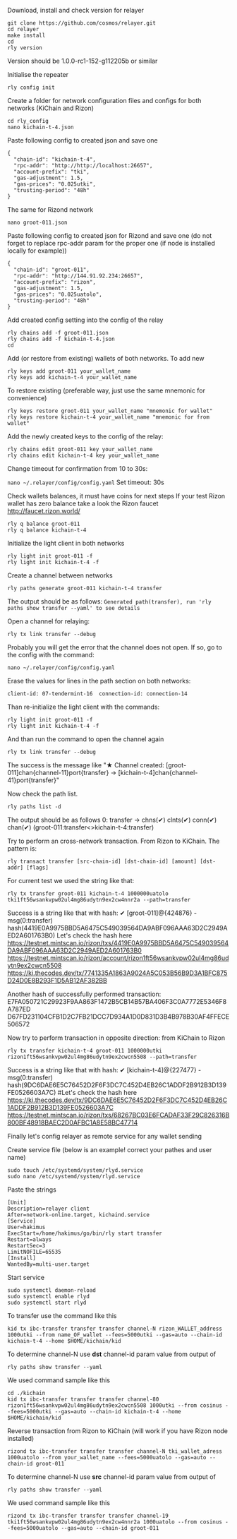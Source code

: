 Download, install and check version for relayer

```
git clone https://github.com/cosmos/relayer.git
cd relayer
make install
cd
rly version
```

Version should be 1.0.0-rc1-152-g112205b or similar

Initialise the repeater

```rly config init```

Create a folder for network configuration files and configs for both networks (KiChain and Rizon)
```mkdir rly_config
cd rly_config
nano kichain-t-4.json
```

Paste following config to created json and save one
```
{
  "chain-id": "kichain-t-4",
  "rpc-addr": "http://http://localhost:26657",   
  "account-prefix": "tki",
  "gas-adjustment": 1.5,
  "gas-prices": "0.025utki",
  "trusting-period": "48h"
}
```
The same for Rizond network

```nano groot-011.json```

Paste following config to created json for Rizond and save one (do not forget to replace rpc-addr param for the proper one (if node is installed locally for example))
```
{
  "chain-id": "groot-011",
  "rpc-addr": "http://144.91.92.234:26657",   
  "account-prefix": "rizon",
  "gas-adjustment": 1.5,
  "gas-prices": "0.025uatolo",
  "trusting-period": "48h"
}
```

Add created config setting into the config of the relay
```
rly chains add -f groot-011.json
rly chains add -f kichain-t-4.json
cd
```

Add (or restore from existing) wallets of both networks. 
To add new
```
rly keys add groot-011 your_wallet_name
rly keys add kichain-t-4 your_wallet_name
```

To restore existing (preferable way, just use the same mnemonic for convenience)
```
rly keys restore groot-011 your_wallet_name "mnemonic for wallet"
rly keys restore kichain-t-4 your_wallet_name "mnemonic for from wallet"
```

Add the newly created keys to the config of the relay:
```
rly chains edit groot-011 key your_wallet_name
rly chains edit kichain-t-4 key your_wallet_name
```

Change timeout for confirmation from 10 to 30s:

```nano ~/.relayer/config/config.yaml```
Set timeout: 30s  

Check wallets balances, it must have coins for next steps
If your test Rizon wallet has zero balance take a look the Rizon faucet http://faucet.rizon.world/

```
rly q balance groot-011
rly q balance kichain-t-4
```

Initialize the light client in both networks
```
rly light init groot-011 -f
rly light init kichain-t-4 -f
```

Create a channel between networks

```rly paths generate groot-011 kichain-t-4 transfer```

The output should be as follows: `Generated path(transfer), run 'rly paths show transfer --yaml' to see details`

Open a channel for relaying:

```rly tx link transfer --debug```

Probably you will get the error that the channel does not open. If so, go to the config with the command:

```nano ~/.relayer/config/config.yaml```

Erase the values for lines in the path section on both networks:

```client-id: 07-tendermint-16  connection-id: connection-14```

Than re-initialize the light client with the commands:
```
rly light init groot-011 -f
rly light init kichain-t-4 -f
```

And than run the command to open the channel again

```rly tx link transfer --debug```

The success is the message like "★ Channel created: [groot-011]chan{channel-11}port{transfer} -> [kichain-t-4]chan{channel-41}port{transfer}"

Now check the path list.

```rly paths list -d```

The output should be as follows
0: transfer -> chns(✔) clnts(✔) conn(✔) chan(✔) (groot-011:transfer<>kichain-t-4:transfer)

Try to perform an cross-network transaction. From Rizon to KiChain. The pattern is:

```rly transact transfer [src-chain-id] [dst-chain-id] [amount] [dst-addr] [flags] ```

For current test we used the string like that:

```rly tx transfer groot-011 kichain-t-4 1000000uatolo tki1ft56wsankvpw02ul4mg86udytn9ex2cw4nnr2a --path=transfer```

Success is a string like that with hash:  ✔ [groot-011]@{424876} - msg(0:transfer) hash(4419E0A9975BBD5A6475C549039564DA9ABF096AAA63D2C2949AED2A601763B0)
Let's check the hash here
https://testnet.mintscan.io/rizon/txs/4419E0A9975BBD5A6475C549039564DA9ABF096AAA63D2C2949AED2A601763B0
https://testnet.mintscan.io/rizon/account/rizon1ft56wsankvpw02ul4mg86udytn9ex2cwcn5508
https://ki.thecodes.dev/tx/7741335A1863A9024A5C053B56B9D3A1BFC875D24D0E8B293F1D5AB12AF382BB

Another hash of successfully performed transaction: E7FA050721C29923F9AA863F1472B5CB14B57BA406F3C0A7772E5346F8A787ED
D67FD231104CFB1D2C7FB21DCC7D934A1D0D831D3B4B978B30AF4FFECE506572

Now try to perform transaction in opposite direction: from KiChain to Rizon

```rly tx transfer kichain-t-4 groot-011 1000000utki rizon1ft56wsankvpw02ul4mg86udytn9ex2cwcn5508 --path=transfer```

Success is a string like that with hash: ✔ [kichain-t-4]@{227477} - msg(0:transfer) hash(9DC6DAE6E5C76452D2F6F3DC7C452D4EB26C1ADDF2B912B3D139FE0526603A7C)
#Let's check the hash here
https://ki.thecodes.dev/tx/9DC6DAE6E5C76452D2F6F3DC7C452D4EB26C1ADDF2B912B3D139FE0526603A7C
https://testnet.mintscan.io/rizon/txs/68267BC03E6FCADAF33F29C826316B800BF48918BAEC2D0AFBC1A8E58BC47714


Finally let's config relayer as remote service for any wallet sending

Create service file (below is an example! correct your pathes and user name)
```
sudo touch /etc/systemd/system/rlyd.service
sudo nano /etc/systemd/system/rlyd.service
```

Paste the strings
```
[Unit]
Description=relayer client
After=network-online.target, kichaind.service
[Service]
User=hakimus
ExecStart=/home/hakimus/go/bin/rly start transfer
Restart=always
RestartSec=3
LimitNOFILE=65535
[Install]
WantedBy=multi-user.target
```

Start service
```
sudo systemctl daemon-reload
sudo systemctl enable rlyd
sudo systemctl start rlyd
```

To transfer use the command like this

```kid tx ibc-transfer transfer transfer channel-N rizon_WALLET_address 1000utki --from name_OF_wallet --fees=5000utki --gas=auto --chain-id kichain-t-4 --home $HOME/kichain/kid```

To determine channel-N use **dst** channel-id param value from output of

```rly paths show transfer --yaml```

We used command sample like this
```
cd ./kichain
kid tx ibc-transfer transfer transfer channel-80 rizon1ft56wsankvpw02ul4mg86udytn9ex2cwcn5508 1000utki --from cosinus --fees=5000utki --gas=auto --chain-id kichain-t-4 --home $HOME/kichain/kid
```

Reverse transaction from Rizon to KiChain (will work if you have Rizon node installed)

```rizond tx ibc-transfer transfer transfer channel-N tki_wallet_adress 1000uatolo --from your_wallet_name --fees=5000uatolo --gas=auto --chain-id groot-011```

To determine channel-N use **src** channel-id param value from output of

```rly paths show transfer --yaml```

We used command sample like this

```rizond tx ibc-transfer transfer transfer channel-19 tki1ft56wsankvpw02ul4mg86udytn9ex2cw4nnr2a 1000uatolo --from cosinus --fees=5000uatolo --gas=auto --chain-id groot-011```










